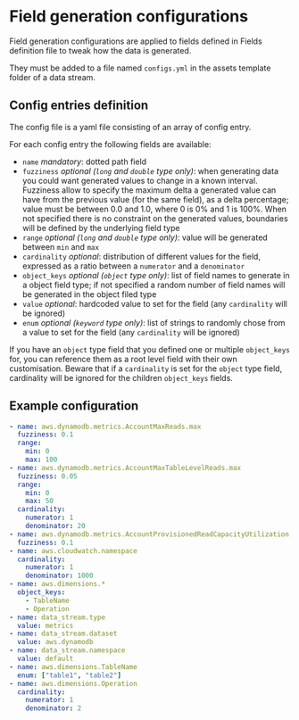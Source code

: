 # Field generation configurations

Field generation configurations are applied to fields defined in Fields definition file to tweak how the data is generated.

They must be added to a file named `configs.yml` in the assets template folder of a data stream.

## Config entries definition

The config file is a yaml file consisting of an array of config entry.

For each config entry the following fields are available:
- `name` *mandatory*: dotted path field
- `fuzziness` *optional (`long` and `double` type only)*: when generating data you could want generated values to change in a known interval. Fuzziness allow to specify the maximum delta a generated value can have from the previous value (for the same field), as a delta percentage; value must be between 0.0 and 1.0, where 0 is 0% and 1 is 100%. When not specified there is no constraint on the generated values, boundaries will be defined by the underlying field type
- `range` *optional (`long` and `double` type only)*: value will be generated between `min` and `max`
- `cardinality` *optional*: distribution of different values for the field, expressed as a ratio between a `numerator` and a `denominator`
- `object_keys` *optional (`object` type only)*: list of field names to generate in a object field type; if not specified a random number of field names will be generated in the object filed type
- `value` *optional*: hardcoded value to set for the field (any `cardinality` will be ignored)
- `enum` *optional (`keyword` type only)*: list of strings to randomly chose from a value to set for the field (any `cardinality` will be ignored)

If you have an `object` type field that you defined one or multiple `object_keys` for, you can reference them as a root level field with their own customisation. Beware that if a `cardinality` is set for the `object` type field, cardinality will be ignored for the children `object_keys` fields.

## Example configuration

```yaml
- name: aws.dynamodb.metrics.AccountMaxReads.max
  fuzziness: 0.1
  range:
    min: 0
    max: 100
- name: aws.dynamodb.metrics.AccountMaxTableLevelReads.max
  fuzziness: 0.05
  range:
    min: 0
    max: 50
  cardinality:
    numerator: 1
    denominator: 20
- name: aws.dynamodb.metrics.AccountProvisionedReadCapacityUtilization.avg
  fuzziness: 0.1
- name: aws.cloudwatch.namespace
  cardinality:
    numerator: 1
    denominator: 1000
- name: aws.dimensions.*
  object_keys:
    - TableName
    - Operation
- name: data_stream.type
  value: metrics
- name: data_stream.dataset
  value: aws.dynamodb
- name: data_stream.namespace
  value: default
- name: aws.dimensions.TableName
  enum: ["table1", "table2"]
- name: aws.dimensions.Operation
  cardinality:
    numerator: 1
    denominator: 2
```

